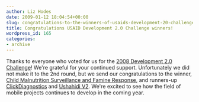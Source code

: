 ```yaml
---
author: Liz Hodes
date: 2009-01-12 18:04:54+00:00
slug: congratulations-to-the-winners-of-usaids-development-20-challenge
title: Congratulations USAID Development 2.0 Challenge winners!
wordpress_id: 165
categories:
- archive
---
```


Thanks to everyone who voted for us for the [2008 Development 2.0 Challenge](http://www.netsquared.org/usaid)! We're grateful for your continued support. Unfortunately we did not make it to the 2nd round, but we send our congratulations to the winner, [Child Malnutrition Surveillance and Famine Response](http://www.netsquared.org/projects/child-malnutrition-surveillance-and-famine-response), and runners-up [ClickDiagnostics](http://www.netsquared.org/projects/clickdiagnostics-global-health) and [Ushahidi V2](http://www.netsquared.org/projects/ushahidi-v2-global-crisis-tool). We're excited to see how the field of mobile projects continues to develop in the coming year.
